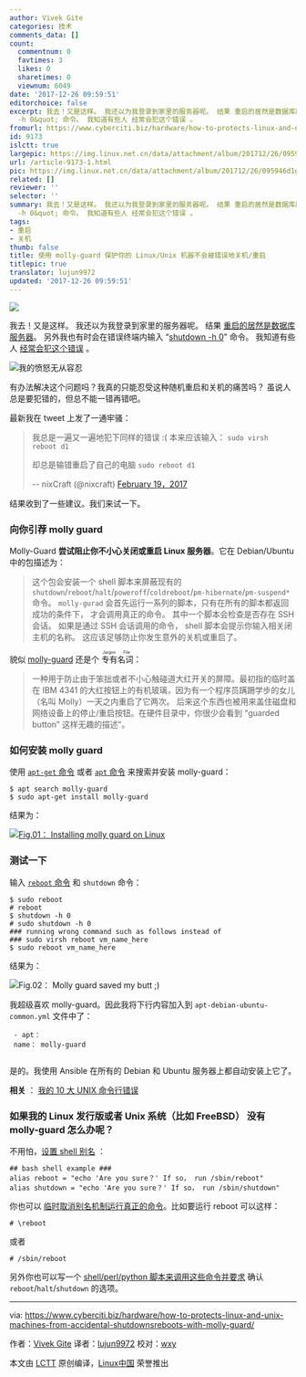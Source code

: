 ```yaml
---
author: Vivek Gite
categories: 技术
comments_data: []
count:
  commentnum: 0
  favtimes: 3
  likes: 0
  sharetimes: 0
  viewnum: 6049
date: '2017-12-26 09:59:51'
editorchoice: false
excerpt: 我去！又是这样。 我还以为我登录到家里的服务器呢。 结果 重启的居然是数据库服务器。 另外我也有时会在错误终端内输入 &quot;shutdown
  -h 0&quot; 命令。 我知道有些人 经常会犯这个错误 。
fromurl: https://www.cyberciti.biz/hardware/how-to-protects-linux-and-unix-machines-from-accidental-shutdownsreboots-with-molly-guard/
id: 9173
islctt: true
largepic: https://img.linux.net.cn/data/attachment/album/201712/26/095946d1glghlkvz9wgwk1.jpg
url: /article-9173-1.html
pic: https://img.linux.net.cn/data/attachment/album/201712/26/095946d1glghlkvz9wgwk1.jpg.thumb.jpg
related: []
reviewer: ''
selector: ''
summary: 我去！又是这样。 我还以为我登录到家里的服务器呢。 结果 重启的居然是数据库服务器。 另外我也有时会在错误终端内输入 &quot;shutdown
  -h 0&quot; 命令。 我知道有些人 经常会犯这个错误 。
tags:
- 重启
- 关机
thumb: false
title: 使用 molly-guard 保护你的 Linux/Unix 机器不会被错误地关机/重启
titlepic: true
translator: lujun9972
updated: '2017-12-26 09:59:51'
---
```


![](/data/attachment/album/201712/26/095946d1glghlkvz9wgwk1.jpg)


我去！又是这样。 我还以为我登录到家里的服务器呢。 结果 [重启的居然是数据库服务器](https://www.cyberciti.biz/faq/howto-reboot-linux/)。 另外我也有时会在错误终端内输入 “[shutdown -h 0](https://www.cyberciti.biz/faq/shutdown-linux-server/)” 命令。 我知道有些人 [经常会犯这个错误](https://www.cyberciti.biz/tips/my-10-unix-command-line-mistakes.html "My 10 UNIX Command Line Mistakes") 。


![我的愤怒无从容忍](/data/attachment/album/201712/26/095954dfssjjnsyy6b66ib.gif)


有办法解决这个问题吗？我真的只能忍受这种随机重启和关机的痛苦吗？ 虽说人总是要犯错的，但总不能一错再错吧。


最新我在 tweet 上发了一通牢骚：



> 
> 我总是一遍又一遍地犯下同样的错误 :( 本来应该输入： `sudo virsh reboot d1`
> 
> 
> 却总是输错重启了自己的电脑 `sudo reboot d1`
> 
> 
> -- nixCraft (@nixcraft) [February 19，2017](https://twitter.com/nixcraft/status/833320792880320513)
> 
> 
> 


结果收到了一些建议。我们来试一下。


### 向你引荐 molly guard


Molly-Guard **尝试阻止你不小心关闭或重启 Linux 服务器**。它在 Debian/Ubuntu 中的包描述为：



> 
> 这个包会安装一个 shell 脚本来屏蔽现有的 `shutdown`/`reboot`/`halt`/`poweroff`/`coldreboot`/`pm-hibernate`/`pm-suspend*` 命令。 `molly-gurad` 会首先运行一系列的脚本，只有在所有的脚本都返回成功的条件下， 才会调用真正的命令。 其中一个脚本会检查是否存在 SSH 会话。 如果是通过 SSH 会话调用的命令， shell 脚本会提示你输入相关闭主机的名称。 这应该足够防止你发生意外的关机或重启了。
> 
> 
> 


貌似 [molly-guard](http://catb.org/%7Eesr/jargon/html/M/molly-guard.html) 还是个<ruby> 专有名词 <rt>  Jargon File </rt></ruby>：



> 
> 一种用于防止由于笨拙或者不小心触碰道大红开关的屏障。最初指的临时盖在 IBM 4341 的大红按钮上的有机玻璃，因为有一个程序员蹒跚学步的女儿（名叫 Molly）一天之内重启了它两次。 后来这个东西也被用来盖住磁盘和网络设备上的停止/重启按钮。在硬件目录中，你很少会看到 “guarded button” 这样无趣的描述"。
> 
> 
> 


### 如何安装 molly guard


使用 [`apt-get` 命令](//www.cyberciti.biz/tips/linux-debian-package-management-cheat-sheet.html "See Linux/Unix apt-get command examples for more info") 或者 [`apt` 命令](//www.cyberciti.biz/faq/ubuntu-lts-debian-linux-apt-command-examples/ "See Linux/Unix apt command examples for more info") 来搜索并安装 molly-guard：



```
$ apt search molly-guard
$ sudo apt-get install molly-guard

```

结果为：


[![Fig.01： Installing molly guard on Linux](/data/attachment/album/201712/26/095956a733kb27xqk72jjb.jpg)](https://www.cyberciti.biz/hardware/how-to-protects-linux-and-unix-machines-from-accidental-shutdownsreboots-with-molly-guard/attachment/install-molly-guard-on-linux/)


### 测试一下


输入 [`reboot` 命令](https://www.cyberciti.biz/faq/linux-reboot-command/ "See Linux/Unix reboot command examples for more info")  和 `shutdown` 命令：



```
$ sudo reboot
# reboot
$ shutdown -h 0
# sudo shutdown -h 0
### running wrong command such as follows instead of
### sudo virsh reboot vm_name_here
$ sudo reboot vm_name_here

```

结果为：


![Fig.02： Molly guard saved my butt ;\)](/data/attachment/album/201712/26/095956px7zhbqxyswwwhdr.jpg)


我超级喜欢 molly-guard。因此我将下行内容加入到 `apt-debian-ubuntu-common.yml` 文件中了：



```
 - apt：
 name： molly-guard


```

是的。我使用 Ansible 在所有的 Debian 和 Ubuntu 服务器上都自动安装上它了。


**相关** ： [我的 10 大 UNIX 命令行错误](https://www.cyberciti.biz/tips/my-10-unix-command-line-mistakes.html)


### 如果我的 Linux 发行版或者 Unix 系统（比如 FreeBSD） 没有 molly-guard 怎么办呢？


不用怕，[设置 shell 别名](https://www.cyberciti.biz/tips/bash-aliases-mac-centos-linux-unix.html) ：



```
## bash shell example ###
alias reboot = "echo 'Are you sure？' If so， run /sbin/reboot"
alias shutdown = "echo 'Are you sure？' If so， run /sbin/shutdown"

```

你也可以 [临时取消别名机制运行真正的命令](https://www.cyberciti.biz/faq/bash-shell-temporarily-disable-an-alias/)。比如要运行 reboot 可以这样：



```
# \reboot

```

或者



```
# /sbin/reboot

```

另外你也可以写一个 [shell/perl/python 脚本来调用这些命令并要求](https://github.com/kjetilho/clumsy_protect) 确认 `reboot`/`halt`/`shutdown` 的选项。




---


via: <https://www.cyberciti.biz/hardware/how-to-protects-linux-and-unix-machines-from-accidental-shutdownsreboots-with-molly-guard/>


作者：[Vivek Gite](https://www.cyberciti.biz) 译者：[lujun9972](https://github.com/lujun9972) 校对：[wxy](https://github.com/wxy)


本文由 [LCTT](https://github.com/LCTT/TranslateProject) 原创编译，[Linux中国](https://linux.cn/) 荣誉推出